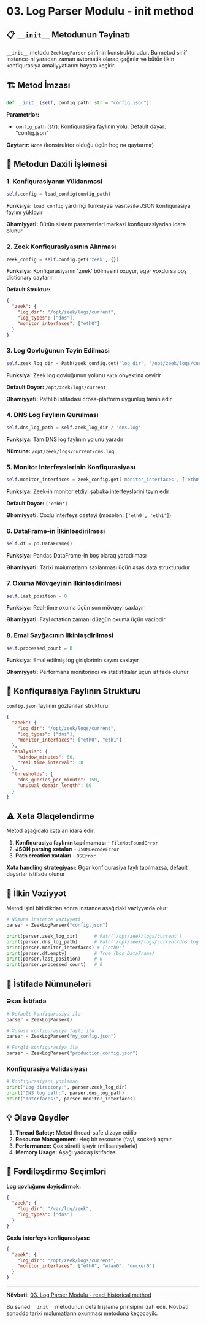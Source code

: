 # 03. Log Parser Modulu - init method

## 📋 `__init__` Metodunun Təyinatı

`__init__` metodu `ZeekLogParser` sinfinin konstruktorudur. Bu metod sinif instance-ni yaradan zaman avtomatik olaraq çağırılır və bütün ilkin konfiqurasiya əməliyyatlarını həyata keçirir.

## 🏗️ Metod İmzası

```python
def __init__(self, config_path: str = "config.json"):
```

**Parametrlər:**
- `config_path` (str): Konfiqurasiya faylının yolu. Default dəyər: "config.json"

**Qaytarır:** `None` (konstruktor olduğu üçün heç nə qaytarmır)

## 🔧 Metodun Daxili İşləməsi

### 1. Konfiqurasiyanın Yüklənməsi

```python
self.config = load_config(config_path)
```

**Funksiya:** `load_config` yardımçı funksiyası vasitəsilə JSON konfiqurasiya faylını yükləyir

**Əhəmiyyəti:** Bütün sistem parametrləri mərkəzi konfiqurasiyadan idarə olunur

### 2. Zeek Konfiqurasiyasının Alınması

```python
zeek_config = self.config.get('zeek', {})
```

**Funksiya:** Konfiqurasiyanın 'zeek' bölməsini oxuyur, əgər yoxdursa boş dictionary qaytarır

**Default Struktur:**
```json
{
  "zeek": {
    "log_dir": "/opt/zeek/logs/current",
    "log_types": ["dns"],
    "monitor_interfaces": ["eth0"]
  }
}
```

### 3. Log Qovluğunun Təyin Edilməsi

```python
self.zeek_log_dir = Path(zeek_config.get('log_dir', '/opt/zeek/logs/current'))
```

**Funksiya:** Zeek log qovluğunun yolunu `Path` obyektinə çevirir

**Default Dəyər:** `/opt/zeek/logs/current`

**Əhəmiyyəti:** Pathlib istifadəsi cross-platform uyğunluq təmin edir

### 4. DNS Log Faylının Qurulması

```python
self.dns_log_path = self.zeek_log_dir / 'dns.log'
```

**Funksiya:** Tam DNS log faylının yolunu yaradır

**Nümunə:** `/opt/zeek/logs/current/dns.log`

### 5. Monitor Interfeyslərinin Konfiqurasiyası

```python
self.monitor_interfaces = zeek_config.get('monitor_interfaces', ['eth0'])
```

**Funksiya:** Zeek-in monitor etdiyi şəbəkə interfeyslərini təyin edir

**Default Dəyər:** `['eth0']`

**Əhəmiyyəti:** Çoxlu interfeys dəstəyi (məsələn: `['eth0', 'eth1']`)

### 6. DataFrame-in İlkinləşdirilməsi

```python
self.df = pd.DataFrame()
```

**Funksiya:** Pandas DataFrame-in boş olaraq yaradılması

**Əhəmiyyəti:** Tarixi məlumatların saxlanması üçün əsas data strukturudur

### 7. Oxuma Mövqeyinin İlkinləşdirilməsi

```python
self.last_position = 0
```

**Funksiya:** Real-time oxuma üçün son mövqeyi saxlayır

**Əhəmiyyəti:** Fayl rotation zamanı düzgün oxuma üçün vacibdir

### 8. Emal Sayğacının İlkinləşdirilməsi

```python
self.processed_count = 0
```

**Funksiya:** Emal edilmiş log girişlərinin sayını saxlayır

**Əhəmiyyəti:** Performans monitorinqi və statistikalar üçün istifadə olunur

## 🎯 Konfiqurasiya Faylının Strukturu

`config.json` faylının gözlənilən strukturu:

```json
{
  "zeek": {
    "log_dir": "/opt/zeek/logs/current",
    "log_types": ["dns"],
    "monitor_interfaces": ["eth0", "eth1"]
  },
  "analysis": {
    "window_minutes": 60,
    "real_time_interval": 30
  },
  "thresholds": {
    "dns_queries_per_minute": 150,
    "unusual_domain_length": 60
  }
}
```

## ⚠️ Xəta Əlaqələndirmə

Metod aşağıdakı xətaları idarə edir:

1. **Konfiqurasiya faylının tapılmaması** - `FileNotFoundError`
2. **JSON parsing xətaları** - `JSONDecodeError`
3. **Path creation xətaları** - `OSError`

**Xəta handling strategiyası:** Əgər konfiqurasiya faylı tapılmazsa, default dəyərlər istifadə olunur

## 🔄 İlkin Vəziyyət

Metod işini bitirdikdən sonra instance aşağıdaki vəziyyətdə olur:

```python
# Nümunə instance vəziyyəti
parser = ZeekLogParser("config.json")

print(parser.zeek_log_dir)      # Path('/opt/zeek/logs/current')
print(parser.dns_log_path)      # Path('/opt/zeek/logs/current/dns.log')
print(parser.monitor_interfaces) # ['eth0']
print(parser.df.empty)          # True (boş DataFrame)
print(parser.last_position)     # 0
print(parser.processed_count)   # 0
```

## 🚀 İstifadə Nümunələri

### Əsas İstifadə
```python
# Default konfiqurasiya ilə
parser = ZeekLogParser()

# Xüsusi konfiqurasiya faylı ilə  
parser = ZeekLogParser("my_config.json")

# Fərqli konfiqurasiya ilə
parser = ZeekLogParser("production_config.json")
```

### Konfiqurasiya Validasiyası
```python
# Konfiqurasiyanı yoxlamaq
print("Log directory:", parser.zeek_log_dir)
print("DNS log path:", parser.dns_log_path)
print("Interfaces:", parser.monitor_interfaces)
```

## 💡 Əlavə Qeydlər

1. **Thread Safety:** Metod thread-safe dizayn edilib
2. **Resource Management:** Heç bir resource (fayl, socket) açmır
3. **Performance:** Çox sürətli işləyir (milisaniyələrlə)
4. **Memory Usage:** Aşağı yaddaş istifadəsi

## 🔧 Fərdiləşdirmə Seçimləri

**Log qovluğunu dəyişdirmək:**
```json
{
  "zeek": {
    "log_dir": "/var/log/zeek",
    "log_types": ["dns"]
  }
}
```

**Çoxlu interfeys konfiqurasiyası:**
```json
{
  "zeek": {
    "log_dir": "/opt/zeek/logs/current",
    "monitor_interfaces": ["eth0", "wlan0", "docker0"]
  }
}
```

---

**Növbəti:** [03. Log Parser Modulu - read_historical method](core/03_log_parser/03_read_historical_method.md)

Bu sənəd `__init__` metodunun detallı işləmə prinsipini izah edir. Növbəti sənəddə tarixi məlumatların oxunması metoduna keçəcəyik.
